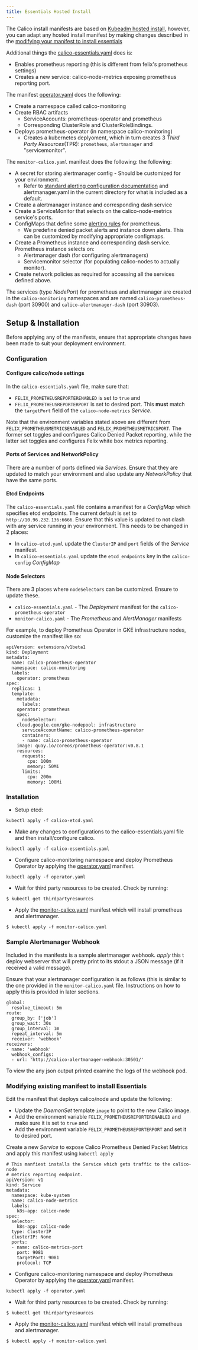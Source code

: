 ```yaml
---
title: Essentials Hosted Install
---
```


The Calico install manifests are based on [Kubeadm hosted install](../kubeadm),
however, you can adapt any hosted install manifest by making changes described
in the [modifying your manifest to install essentials](adapt)

Additional things the [calico-essentials.yaml](1.6/calico-essentials.yaml) does
is:
  - Enables prometheus reporting (this is different from felix's prometheus
    settings)
  - Creates a new service: calico-node-metrics exposing prometheus reporting
    port.

The manifest [operator.yaml](1.6/operator.yaml) does the following:
  - Create a namespace called calico-monitoring
  - Create RBAC artifacts
      - ServiceAccounts: prometheus-operator and prometheus
      - Corresponding ClusterRole and ClusterRoleBindings.
  - Deploys prometheus-operator (in namespace calico-monitoring)
    - Creates a kubernetes deplyoment, which in turn creates 3 _Third Party
      Resources_(TPR): `prometheus`, `alertmanager` and "servicemonitor".

The `monitor-calico.yaml` manifest does the following:
the following:
  - A secret for storing alertmanager config - Should be customized for your
    environment.
    - Refer to [standard alerting configuration documentation](https://prometheus.io/docs/alerting/configuration/)
      and alertmanager.yaml in the current directory for what is included as a
      default.
  - Create a alertmanager instance and corresponding dash service
  - Create a ServiceMonitor that selects on the calico-node-metrics service's
    ports.
  - ConfigMaps that define some [alerting rules](https://prometheus.io/docs/alerting/rules/)
    for prometheus.
    - We predefine denied packet alerts and instance down alerts. This can be
      customized by modifying appropriate configmaps.
  - Create a Prometheus instance and corresponding dash service. Prometheus
    instance selects on:
    - Alertmanager dash (for configuring alertmanagers)
    - Servicemonitor selector (for populating calico-nodes to actually monitor).
  - Create network policies as required for accessing all the services defined
    above.

The services (type _NodePort_) for prometheus and alertmanager are created in
the `calico-monitoring` namespaces and are named `calico-prometheus-dash`
(port 30900) and `calico-alertmanager-dash` (port 30903).

## Setup & Installation

Before applying any of the manifests, ensure that appropriate changes have been
made to suit your deployment environment.

### Configuration

#### Configure calico/node settings

In the `calico-essentials.yaml` file, make sure that:
  - `FELIX_PROMETHEUSREPORTERENABLED` is set to `true` and
  - `FELIX_PROMETHEUSREPORTERPORT` is set to desired port. This **must** match
     the `targetPort` field of the `calico-node-metrics` _Service_.

Note that the environment variables stated above are different from
`FELIX_PROMETHEUSMETRICSENABLED` and `FELIX_PROMETHEUSMETRICSPORT`. The former
set toggles and configures Calico Denied Packet reporting, while the latter set
toggles and configures Felix white box metrics reporting.

#### Ports of Services and NetworkPolicy

There are a number of ports defined via _Services_. Ensure that they are updated
to match your environment and also update any _NetworkPolicy_ that
have the same ports.

#### Etcd Endpoints

The `calico-essentials.yaml` file contains a manifest for a _ConfigMap_ which
specifies etcd endpoints. The current default is set to
`http://10.96.232.136:6666`. Ensure that this value is updated to not clash
with any service running in your environment. This needs to be changed in 2
places:

- In `calico-etcd.yaml` update the `ClusterIP` and `port` fields of the
  _Service_ manifest.
- In `calico-essentials.yaml` update the `etcd_endpoints` key in the
  `calico-config` _ConfigMap_

#### Node Selectors

There are 3 places where `nodeSelectors` can be customized. Ensure to update
these.

- `calico-essentials.yaml` - The _Deployment_ manifest for the
  `calico-prometheus-operator`
- `monitor-calico.yaml` - The _Prometheus_ and _AlertManager_ manifests

For example, to deploy Prometheus Operator in GKE infrastructure nodes,
customize the manifest like so:

```
apiVersion: extensions/v1beta1
kind: Deployment
metadata:
  name: calico-prometheus-operator
  namespace: calico-monitoring
  labels:
    operator: prometheus
spec:
  replicas: 1
  template:
    metadata:
      labels:
	operator: prometheus
    spec:
      nodeSelector:
	cloud.google.com/gke-nodepool: infrastructure
      serviceAccountName: calico-prometheus-operator
      containers:
      - name: calico-prometheus-operator
	image: quay.io/coreos/prometheus-operator:v0.8.1
	resources:
	  requests:
	    cpu: 100m
	    memory: 50Mi
	  limits:
	    cpu: 200m
	    memory: 100Mi
```

### Installation

- Setup etcd:

```
kubectl apply -f calico-etcd.yaml
```

- Make any changes to configurations to the calico-essentials.yaml file and then
  install/configure calico.

```
kubectl apply -f calico-essentials.yaml
```

- Configure calico-monitoring namespace and deploy Prometheus Operator by
  applying the [operator.yaml](1.6/operator.yaml) manifest.

```
kubectl apply -f operator.yaml
```

- Wait for third party resources to be created. Check by running:

```
$ kubectl get thirdpartyresources
```

- Apply the [monitor-calico.yaml](1.6/monitor-calico.yaml) manifest which will
  install prometheus and alertmanager.

```
$ kubectl apply -f monitor-calico.yaml
```

### Sample Alertmanager Webhook

Included in the manifests is a sample alertmanager webhook. _apply_ this t
deploy webserver that will pretty print to its stdout a JSON message (if it
received a valid message).

Ensure that your alertmanager configuration is as follows (this is similar to
the one provided in the `monitor-calico.yaml` file. Instructions on how to
apply this is provided in later sections.

```
global:
  resolve_timeout: 5m
route:
  group_by: ['job']
  group_wait: 30s
  group_interval: 1m
  repeat_interval: 5m
  receiver: 'webhook'
receivers:
- name: 'webhook'
  webhook_configs:
  - url: 'http://calico-alertmanager-webhook:30501/'
```

To view the any json output printed examine the logs of the webhook pod.

### Modifying existing manifest to install Essentials

Edit the manifest that deploys calico/node and update the following:
  - Update the _DaemonSet_ template `image` to point to the new Calico image.
  - Add the environment variable `FELIX_PROMETHEUSREPORTERENABLED` and make
    sure it is set to `true` and
  - Add the environment variable `FELIX_PROMETHEUSREPORTERPORT` and set it to
    desired port.

Create a new _Service_ to expose Calico Prometheus Denied Packet Metrics and
apply this manifest using `kubectl apply`

```
# This manfiest installs the Service which gets traffic to the calico-node
# metrics reporting endpoint.
apiVersion: v1
kind: Service
metadata:
  namespace: kube-system
  name: calico-node-metrics
  labels:
    k8s-app: calico-node
spec:
  selector:
    k8s-app: calico-node
  type: ClusterIP
  clusterIP: None
  ports:
  - name: calico-metrics-port
    port: 9081
    targetPort: 9081
    protocol: TCP
```

- Configure calico-monitoring namespace and deploy Prometheus Operator by
  applying the [operator.yaml](1.6/operator.yaml) manifest.

```
kubectl apply -f operator.yaml
```

- Wait for third party resources to be created. Check by running:

```
$ kubectl get thirdpartyresources
```

- Apply the [monitor-calico.yaml](1.6/monitor-calico.yaml) manifest which will
  install prometheus and alertmanager.

```
$ kubectl apply -f monitor-calico.yaml
```
